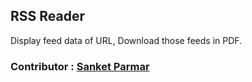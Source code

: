 ## RSS Reader

  Display feed data of URL, Download those feeds in PDF.
  
### Contributor : [Sanket Parmar](https;//github.com/sanketio)
